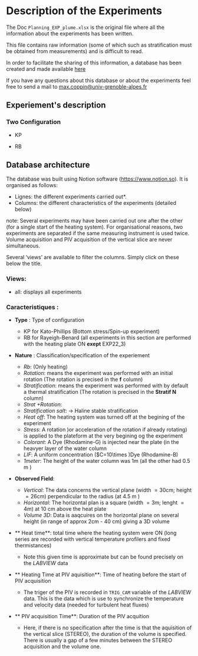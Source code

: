 # Description of the Experiments 

The Doc `Planning_EXP_plume.xlsx` is the original file where all the information about the experiments has been written. 

This file contains raw information (some of which such as stratification must be obtained from measurements) and is difficult to read.

In order to facilitate the sharing of this information, a database has been created and made available [here](https://mirror-mustard-600.notion.site/af450998205d4596a9c1e90e7781de3e?v=4a520f079561431db26593f76c7b3f04&pvs=4)

If you have any questions about this database or about the experiments feel free to send a mail to max.coppin@univ-grenoble-alpes.fr 



## Experiement's description  

### Two Configuration
- KP 

- RB 


## Database architecture

The database was built using Notion software (https://www.notion.so). It is organised as follows: 
- Lignes: the different experiments carried out*. 
- Columns: the different characteristics of the experiments (detailed below)

note: Several experiments may have been carried out one after the other (for a single start of the heating system). For organisational reasons, two experiments are separated if the same measuring instrument is used twice. 
Volume acquisition and PIV acquisition of the vertical slice are never simultaneous.


Several ‘views’ are available to filter the columns. Simply click on these below the title.

### Views: 
- all: displays all experiments 


### Caracteristiques : 

- **Type** : Type of configuration
    - KP for Kato-Phillips  (Bottom stress/Spin-up experiment)
    - RB for Rayeigh-Benard (all experiments in this section are performed with the heating plate ON **exept** EXP22_3)
    
- **Nature** : Classification/specification of the experiement
    - *Rb*: (Only heating)
    - *Rotation*: means the experiment was performed with an initial rotation (The rotation is precised in the **f** column)
    - *Stratification*: means the experiment was performed with by default a thermal stratification (The rotation is precised in the **Stratif N** column)
    - *Strat +Rotation*:
    - *Stratification salt*: -> Haline stable stratification 
    - *Heat off*: The heating system was turned off at the begining of the experiment
    - *Stress*: A rotation )or acceleration of the rotation if already rotating) is applied to the plateform at the very begining og the experiment 
    - *Colorant*: A Dye (Rhodamine-G) is injected near the plate (in the heavyer layer of the water column 
    - *LIF*: A uniform concentration ($C=10\times )Dye (Rhodamine-B) 
    - *1meter*: The height of the water column was $1$m (all the other had $0.5$ m )
    
- **Observed Field**: 
    - *Vertical*: The data concerns the vertical plane (width $=30$cm; height $=26$cm) perpendicular to the radius (at $4.5$ m )
    - *Horizontal*: The horizontal plan is a square (width $=3$m; lenght $=4$m) at $10$ cm above the heat plate  
    - *Volume 3D*: Data is aaqcuires on the horizontal plane on several height (in range of approx $2$cm - $40$ cm) giving a 3D volume


- ** Heat time**: total time where the heating system were ON (long series are recorded with vertical temperature profilers and fixed thermistances)
    - Note this given time is approximate but can be found precisely on the *LABVIEW* data 
- ** Heating Time at PIV aquisition**: Time of heating before the start of PIV acquisition
    - The triger of the PIV is recorded in `TRIG_CAM` variable of the *LABVIEW* data. This is the data which is use to synchronize the temperature and velocity data (needed for turbulent heat fluxes)
- ** PIV acquisition Time**: Duration of the PIV acquition 
    - Here, if there is no specification after the time is that the aquisition of the vertical slice (STEREO), the duration of the volume is specified. There is usually a gap of a few minutes between the STEREO acquisition and the volume one. 
